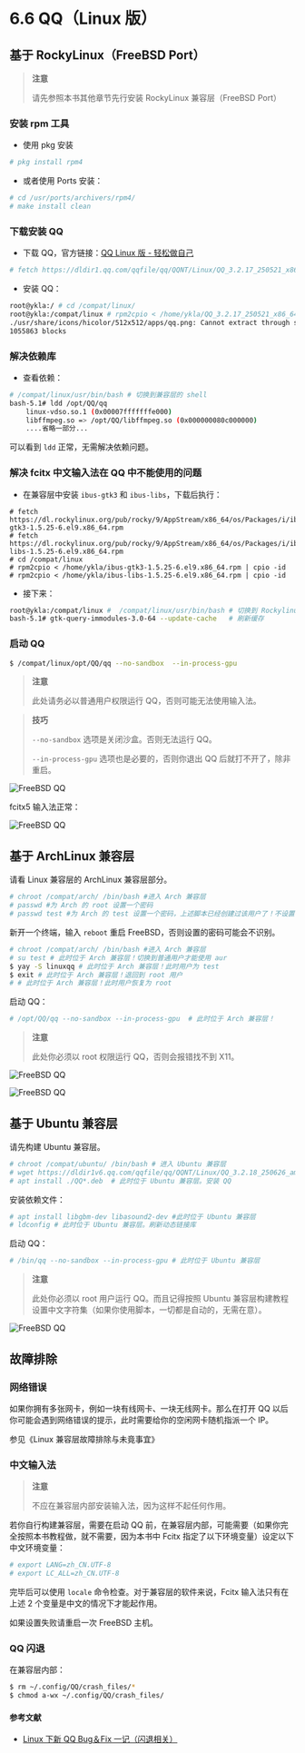 # 6.6 QQ（Linux 版）


## 基于 RockyLinux（FreeBSD Port）

>**注意**
>
>请先参照本书其他章节先行安装 RockyLinux 兼容层（FreeBSD Port）

### 安装 rpm 工具

- 使用 pkg 安装

```sh
# pkg install rpm4
```

- 或者使用 Ports 安装：

```sh
# cd /usr/ports/archivers/rpm4/ 
# make install clean
```

### 下载安装 QQ

- 下载 QQ，官方链接：[QQ Linux 版 - 轻松做自己](https://im.qq.com/linuxqq/index.shtml)

```sh
# fetch https://dldir1.qq.com/qqfile/qq/QQNT/Linux/QQ_3.2.17_250521_x86_64_01.rpm # 写作本文时链接如此，请自行获取最新链接
```

- 安装 QQ：

```sh
root@ykla:/ # cd /compat/linux/
root@ykla:/compat/linux # rpm2cpio < /home/ykla/QQ_3.2.17_250521_x86_64_01.rpm | cpio -id # 注意把 QQ 所在路径改成你自己的
./usr/share/icons/hicolor/512x512/apps/qq.png: Cannot extract through symlink usr/share/icons/hicolor/512x512/apps/qq.png
1055863 blocks
```

### 解决依赖库

- 查看依赖：

```sh
# /compat/linux/usr/bin/bash # 切换到兼容层的 shell
bash-5.1# ldd /opt/QQ/qq 
	linux-vdso.so.1 (0x00007fffffffe000)
	libffmpeg.so => /opt/QQ/libffmpeg.so (0x000000080c000000)
	....省略一部分...
```

可以看到 `ldd` 正常，无需解决依赖问题。

### 解决 fcitx 中文输入法在 QQ 中不能使用的问题

- 在兼容层中安装 `ibus-gtk3` 和 `ibus-libs`，下载后执行：

```
# fetch https://dl.rockylinux.org/pub/rocky/9/AppStream/x86_64/os/Packages/i/ibus-gtk3-1.5.25-6.el9.x86_64.rpm
# fetch https://dl.rockylinux.org/pub/rocky/9/AppStream/x86_64/os/Packages/i/ibus-libs-1.5.25-6.el9.x86_64.rpm
# cd /compat/linux 
# rpm2cpio < /home/ykla/ibus-gtk3-1.5.25-6.el9.x86_64.rpm | cpio -id
# rpm2cpio < /home/ykla/ibus-libs-1.5.25-6.el9.x86_64.rpm | cpio -id
```

- 接下来：

```sh
root@ykla:/compat/linux #  /compat/linux/usr/bin/bash # 切换到 Rockylinux 的 bash
bash-5.1# gtk-query-immodules-3.0-64 --update-cache   # 刷新缓存
```


### 启动 QQ

```sh
$ /compat/linux/opt/QQ/qq --no-sandbox  --in-process-gpu
```

>**注意**
>
>此处请务必以普通用户权限运行 QQ，否则可能无法使用输入法。

>**技巧**
>
>`--no-sandbox` 选项是关闭沙盒。否则无法运行 QQ。
>
>`--in-process-gpu` 选项也是必要的，否则你退出 QQ 后就打不开了，除非重启。

![FreeBSD QQ](../.gitbook/assets/rlqq.png)

fcitx5 输入法正常：

![FreeBSD QQ](../.gitbook/assets/rlqq2.png)

## 基于 ArchLinux 兼容层

请看 Linux 兼容层的 ArchLinux 兼容层部分。  

```sh
# chroot /compat/arch/ /bin/bash #进入 Arch 兼容层
# passwd #为 Arch 的 root 设置一个密码
# passwd test #为 Arch 的 test 设置一个密码，上述脚本已经创建过该用户了！不设置密码无法正常使用 aur。

```

新开一个终端，输入 `reboot` 重启 FreeBSD，否则设置的密码可能会不识别。

```sh
# chroot /compat/arch/ /bin/bash #进入 Arch 兼容层
# su test # 此时位于 Arch 兼容层！切换到普通用户才能使用 aur
$ yay -S linuxqq # 此时位于 Arch 兼容层！此时用户为 test
$ exit # 此时位于 Arch 兼容层！退回到 root 用户
# # 此时位于 Arch 兼容层！此时用户恢复为 root
```

启动 QQ：

```sh
# /opt/QQ/qq --no-sandbox --in-process-gpu  # 此时位于 Arch 兼容层！
```

>**注意**
>
>此处你必须以 root 权限运行 QQ，否则会报错找不到 X11。

![FreeBSD QQ](../.gitbook/assets/rlqq3.png)

![FreeBSD QQ](../.gitbook/assets/rlqq4.png)

## 基于 Ubuntu 兼容层

请先构建 Ubuntu 兼容层。

```sh
# chroot /compat/ubuntu/ /bin/bash # 进入 Ubuntu 兼容层
# wget https://dldir1v6.qq.com/qqfile/qq/QQNT/Linux/QQ_3.2.18_250626_amd64_01.deb # 此时位于 Ubuntu 兼容层。下载 QQ
# apt install ./QQ*.deb  # 此时位于 Ubuntu 兼容层。安装 QQ
```

安装依赖文件：

```sh
# apt install libgbm-dev libasound2-dev #此时位于 Ubuntu 兼容层
# ldconfig # 此时位于 Ubuntu 兼容层。刷新动态链接库
```

启动 QQ：

```sh
# /bin/qq --no-sandbox --in-process-gpu # 此时位于 Ubuntu 兼容层
```

>**注意**
>
>此处你必须以 root 用户运行 QQ。而且记得按照 Ubuntu 兼容层构建教程设置中文字符集（如果你使用脚本，一切都是自动的，无需在意）。

![FreeBSD QQ](../.gitbook/assets/rlqq5.png)

## 故障排除

### 网络错误

如果你拥有多张网卡，例如一块有线网卡、一块无线网卡。那么在打开 QQ 以后你可能会遇到网络错误的提示，此时需要给你的空闲网卡随机指派一个 IP。

参见《Linux 兼容层故障排除与未竟事宜》

### 中文输入法

>**注意**
>
>不应在兼容层内部安装输入法，因为这样不起任何作用。

若你自行构建兼容层，需要在启动 QQ 前，在兼容层内部，可能需要（如果你完全按照本书教程做，就不需要，因为本书中 Fcitx 指定了以下环境变量）设定以下中文环境变量：

```sh
# export LANG=zh_CN.UTF-8 
# export LC_ALL=zh_CN.UTF-8 
```

完毕后可以使用 `locale` 命令检查。对于兼容层的软件来说，Fcitx 输入法只有在上述 2 个变量是中文的情况下才能起作用。

如果设置失败请重启一次 FreeBSD 主机。

### QQ 闪退

在兼容层内部：

```sh
$ rm ~/.config/QQ/crash_files/*
$ chmod a-wx ~/.config/QQ/crash_files/
```

#### 参考文献

- [Linux 下新 QQ Bug＆Fix 一记（闪退相关）](https://zhuanlan.zhihu.com/p/645895811)
